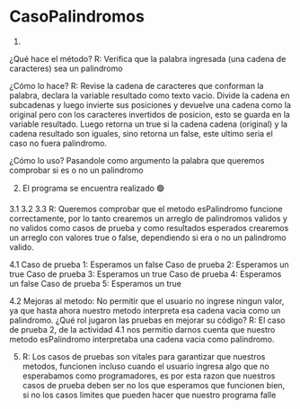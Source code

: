 # CasoPalindromos
1.

¿Qué hace el método? R: Verifica que la palabra ingresada (una cadena de caracteres) sea un palindromo

¿Cómo lo hace? R: Revise la cadena de caracteres que conforman la palabra, declara la variable resultado como texto vacio. Divide la cadena en subcadenas
  y luego invierte sus posiciones y devuelve una cadena como la original pero con los caracteres invertidos de posicion, esto se guarda en la variable resultado. 
  Luego retorna un true si la cadena cadena (original) y la cadena resultado son iguales, sino retorna un false, este ultimo seria el caso no fuera palindromo.

¿Cómo lo uso? Pasandole como argumento la palabra que queremos comprobar si es o no un palindromo

2. El programa se encuentra realizado 🟢

3.1 3.2 3.3 R: Queremos comprobar que el metodo esPalindromo funcione correctamente, por lo tanto crearemos un arreglo de palindromos validos y no validos como casos de prueba
  y como resultados esperados crearemos un arreglo con valores true o false, dependiendo si era o no un palindromo valido.
 
4.1 Caso de prueba 1: Esperamos un false
    Caso de prueba 2: Esperamos un true
    Caso de prueba 3: Esperamos un true
    Caso de prueba 4: Esperamos un false
    Caso de prueba 5: Esperamos un true
    
4.2
  Mejoras al metodo: No permitir que el usuario no ingrese ningun valor, ya que hasta ahora nuestro metodo interpreta esa cadena vacia como un palindromo.
  ¿Qué rol jugaron las pruebas en mejorar su código? R: El caso de prueba 2, de la actividad 4.1 nos permitio darnos cuenta que nuestro metodo esPalindromo
    interpretaba una cadena vacia como palindromo.
    
5. R: Los casos de pruebas son vitales para garantizar que nuestros metodos, funcionen incluso cuando el usuario ingresa algo que no esperabamos como programadores,
   es por esta razon que nuestros casos de prueba deben ser no los que esperamos que funcionen bien, si no los casos limites que pueden hacer que nuestro programa falle

